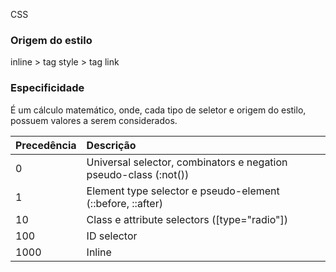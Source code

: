 CSS

### Origem do estilo

inline > tag style > tag link

### Especificidade

É um cálculo matemático, onde, cada tipo de seletor e origem do estilo, possuem valores a serem considerados.

|Precedência|Descrição|
|:---|:---|
|0    |   Universal selector, combinators e negation pseudo-class (:not())|
|1    |   Element type selector e pseudo-element (::before, ::after)|
|10   |   Class e attribute selectors ([type="radio"])|
|100  |   ID selector|
|1000 |   Inline|
